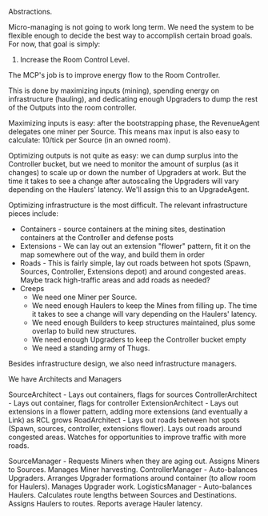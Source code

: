 Abstractions.

Micro-managing is not going to work long term. We need the system to be
flexible enough to decide the best way to accomplish certain broad goals.
For now, that goal is simply:

1. Increase the Room Control Level.

The MCP's job is to improve energy flow to the Room Controller.

This is done by maximizing inputs (mining), spending energy on infrastructure (hauling), and dedicating enough Upgraders to dump the rest of the Outputs into the room controller.

Maximizing inputs is easy: after the bootstrapping phase, the RevenueAgent delegates one miner per Source. This means max input is also easy to calculate: 10/tick per Source (in an owned room).

Optimizing outputs is not quite as easy: we can dump surplus into the Controller bucket, but we need to monitor the amount of surplus (as it changes) to scale up or down the number of Upgraders at work. But the time it takes to see a change after autoscaling the Upgraders will vary depending on the Haulers' latency. We'll assign this to an UpgradeAgent.

Optimizing infrastructure is the most difficult. The relevant infrastructure pieces include:

* Containers - source containers at the mining sites, destination containers at the Controller and defense posts
* Extensions - We can lay out an extension "flower" pattern, fit it on the map somewhere out of the way, and build them in order
* Roads - This is fairly simple, lay out roads between hot spots (Spawn, Sources, Controller, Extensions depot) and around congested areas. Maybe track high-traffic areas and add roads as needed?
* Creeps
  - We need one Miner per Source.
  - We need enough Haulers to keep the Mines from filling up. The time it takes to see a change will vary depending on the Haulers' latency.
  - We need enough Builders to keep structures maintained, plus some overlap to build new structures.
  - We need enough Upgraders to keep the Controller bucket empty
  - We need a standing army of Thugs.

Besides infrastructure design, we also need infrastructure managers.

We have Architects and Managers



SourceArchitect - Lays out containers, flags for sources
ControllerArchitect - Lays out container, flags for controller
ExtensionArchitect - Lays out extensions in a flower pattern, adding more extensions (and eventually a Link) as RCL grows
RoadArchitect - Lays out roads between hot spots (Spawn, sources, controller, extensions flower). Lays out roads around congested areas. Watches for opportunities to improve traffic with more roads.


SourceManager - Requests Miners when they are aging out. Assigns Miners to Sources. Manages Miner harvesting.
ControllerManager - Auto-balances Upgraders. Arranges Upgrader formations around container (to allow room for Haulers). Manages Upgrader work.
LogisticsManager - Auto-balances Haulers. Calculates route lengths between Sources and Destinations. Assigns Haulers to routes. Reports average Hauler latency.

